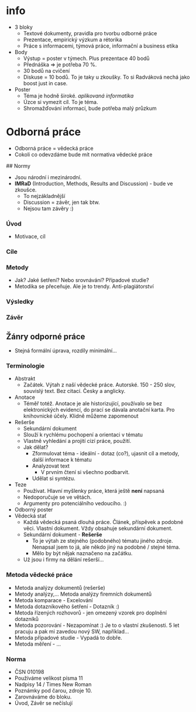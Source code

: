 # info
- 3 bloky
  - Textové dokumenty, pravidla pro tvorbu odborné práce
  - Prezentace, empirický výzkum a rétorika
  - Práce s informacemi, týmová práce, informační a business etika
- Body
  - Výstup = poster v týmech. Plus prezentace 40 bodů
  - Přednáška => je potřeba 70 %. 
  - 30 bodů na cvičení
  - Diskuse = 10 bodů. To je taky u zkoušky. To si Radváková nechá jako boost just in case.
- Poster
  - Téma je hodně široké. *aplikovaná informatika*
  - Úzce si vymezit cíl. To je téma.
  - Shromažďování informací, bude potřeba malý průzkum

# Odborná práce
- Odborná práce = vědecká práce
- Cokoli co odevzdáme bude mít normativa vědecké práce

## Normy
- Jsou národní i mezinárodní.
- **IMRaD** (Introduction, Methods, Results and Discussion) - bude ve zkoušce.
  - To nejzákladnější
  - Discussion = závěr, jen tak btw.
  - Nejsou tam závěry :)

### Úvod
- Motivace, cíl
### Cíle
### Metody
- Jak? Jaké šetření? Nebo srovnávání? Případové studie?
- Metodika se přeceňuje. Ale je to trendy. Anti-plagiátorství
### Výsledky
### Závěr

## Žánry odporné práce
- Stejná formální úprava, rozdíly minimální...

### Terminologie
- Abstrakt
  - Začátek. Výtah z naší vědecké práce. Autorské. 150 - 250 slov, souvislý text. Bez citací. Česky a anglicky.
- Anotace
  - Téměř totéž. Anotace je ale historizující, používalo se bez elektronických evidencí, do prací se dávala anotační karta. Pro knihovnické účely. Klidně můžeme zapomenout
- Rešerše
  - Sekundární dokument
  - Slouží k rychlému pochopení a orientaci v tématu
  - Vlastně vyhledání a projití cizí práce, použití.
  - Jak dělat?
    - Zformulovat téma - ideální - dotaz (co?), ujasnit cíl a metody, další informace k tématu
    - Analyzovat text
      - V prvním čtení si všechno podbarvit.
    - Udělat si syntézu.
- Teze
  - Používat. Hlavní myšlenky práce, která ještě **není** napsaná
  - Nedoporučuje se ve větách.
  - Argumenty pro potenciálního vedoucího. :)
- Odborný poster
- Vědecká stať
  - Každá vědecká psaná dlouhá práce. Článek, příspěvek a podobné věci. Vlastní dokument. Vždy obsahuje sekundární dokument.
  - Sekundární dokument - **Rešerše**
    - To je výtah ze stejného (podobného) tématu jiného zdroje. Nenapsal jsem to já, ale někdo jiný na podobné / stejné téma.
    - Mělo by být nějak naznačeno na začátku.
  - Už jsou i firmy na dělání rešerší...

### Metoda vědecké práce
- Metoda analýzy dokumentů (rešerše)
- Metody analýzy,... Metoda analýzy firemních dokumentů
- Metoda komparace - Excelování
- Metoda dotazníkového šetření - Dotazník :)
- Metoda řízených rozhovorů - jen omezený vzorek pro doplnění dotazníků
- Metoda pozorování - Nezapomínat :) Je to o vlastní zkušenosti. 5 let pracuju a pak mi zavedou nový SW, například...
- Metoda případové studie - Vypadá to dobře.
- Metoda měření - ...

### Norma
- ČSN 010198
- Používáme velikost písma 11
- Nadpisy 14 / Times New Roman
- Poznámky pod čarou, zdroje 10.
- Zarovnáváme do bloku.
- Úvod, Závěr se nečíslují


